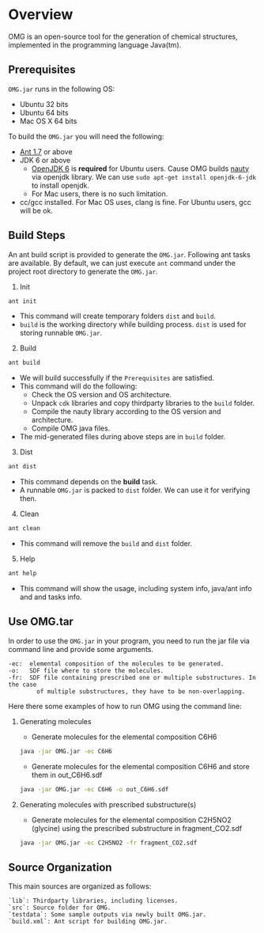 # Overview
OMG is an open-source tool for the generation of chemical structures, implemented in the programming language Java(tm).

## Prerequisites
`OMG.jar` runs in the following OS:
- Ubuntu 32 bits
- Ubuntu 64 bits
- Mac OS X 64 bits

To build the `OMG.jar` you will need the following:
- [Ant 1.7](http://archive.apache.org/dist/ant/binaries/) or above
- JDK 6 or above
  * [OpenJDK 6](http://openjdk.java.net/install/) is **required** for Ubuntu users. Cause OMG builds [nauty](http://cs.anu.edu.au/~bdm/nauty/) via openjdk library. We can use `sudo apt-get install openjdk-6-jdk` to install openjdk.
  * For Mac users, there is no such limitation.
- cc/gcc installed. For Mac OS uses, clang is fine. For Ubuntu users, gcc will be ok.

## Build Steps
An ant build script is provided to generate the `OMG.jar`. Following ant tasks are available.
By default, we can just execute `ant` command under the project root directory to generate the `OMG.jar`.

1. Init
```bash
ant init
```
- This command will create temporary folders `dist` and `build`.
- `build` is the working directory while building process. `dist` is used for storing runnable `OMG.jar`.

2. Build
```bash
ant build
```
- We will build successfully if the `Prerequisites` are satisfied.
- This command will do the following:
	* Check the OS version and OS architecture.
	* Unpack `cdk` libraries and copy thirdparty libraries to the `build` folder.
	* Compile the nauty library according to the OS version and architecture.
	* Compile OMG java files.
- The mid-generated files during above steps are in `build` folder.

3. Dist
```bash
ant dist
```
- This command depends on the **build** task.
- A runnable `OMG.jar` is packed to `dist` folder. We can use it for verifying then.

4. Clean
```bash
ant clean
```
- This command will remove the `build` and `dist` folder.

5. Help
```bash
ant help
```
- This command will show the usage, including system info, java/ant info and and tasks info.

## Use OMG.tar
In order to use the `OMG.jar` in your program, you need to run the jar file via command line and provide some arguments.
```
-ec:  elemental composition of the molecules to be generated.
-o:   SDF file where to store the molecules.  
-fr:  SDF file containing prescribed one or multiple substructures. In the case
	    of multiple substructures, they have to be non-overlapping. 
```

Here there some examples of how to run OMG using the command line:
1. Generating molecules
	- Generate molecules for the elemental composition C6H6
	```bash
	java -jar OMG.jar -ec C6H6
	```
	- Generate molecules for the elemental composition C6H6 and store them in out_C6H6.sdf
	```bash
	java -jar OMG.jar -ec C6H6 -o out_C6H6.sdf
	```

2. Generating molecules with prescribed substructure(s)
	- Generate molecules for the elemental composition C2H5NO2 (glycine) using the prescribed substructure in fragment_CO2.sdf
	```bash
	java -jar OMG.jar -ec C2H5NO2 -fr fragment_CO2.sdf
	```

## Source Organization
This main sources are organized as follows:
```
`lib`: Thirdparty libraries, including licenses.
`src`: Source folder for OMG.
`testdata`: Some sample outputs via newly built OMG.jar.
`build.xml`: Ant script for building OMG.jar.
```
